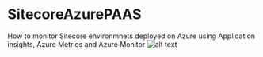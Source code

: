 # SitecoreAzurePAAS
How to monitor Sitecore environmnets deployed on Azure using Application insights, Azure Metrics and Azure Monitor
![alt text](https://user-images.githubusercontent.com/8513270/50678838-8f038c00-103b-11e9-97a0-344780dcb3b3.JPG)
